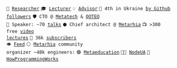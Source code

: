 <code>🔭 [Researcher](https://linkedin.com/in/shemsedinov)</code>
<code>🎓 [Lecturer](https://github.com/HowProgrammingWorks/Index)</code>
<code>💡 [Advisor](https://www.linkedin.com/in/shemsedinov)</code>
<code>👷 4th in Ukraine [by Github followers](https://github.com/search?q=location%3Aukraine)</code>
<code>🛡️ CTO @ [Metatech](https://www.youtube.com/@MetatechEducation) & [QOTEQ](https://qoteq.com/)</code><br>
<code>📢 Speaker: ~70 [talks](https://github.com/HowProgrammingWorks/Index/blob/master/Courses/Talks.md)</code>
<code>⬢ Chief architect @ [Metarhia](https://github.com/metarhia)</code>
<code>📺 >300 free [video lectures](https://www.youtube.com/TimurShemsedinov)</code>
<code>🔔 36k [subscribers](https://youtube.com/TimurShemsedinov)</code><br>
<code>👁️ [Feed](https://github.com/tshemsedinov/feed)</code>
<code>⚪ [Metarhia](https://metarhia.com/) community organizer ~40k engineers:</code>
<code>🟢 [Metaeducation](https://github.com/meta-edu/Index/blob/main/Docs/The-Concept-RU.md)</code>
<code>👨‍💻 [NodeUA](https://www.meetup.com/NodeUA/)</code>
<code>🌱 [HowProgrammingWorks](https://www.meetup.com/HowProgrammingWorks/)</code>
